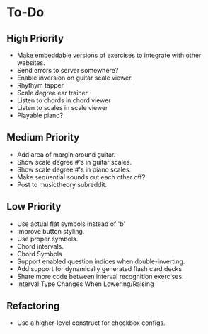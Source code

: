 # To-Do
## High Priority
* Make embeddable versions of exercises to integrate with other websites.
* Send errors to server somewhere?
* Enable inversion on guitar scale viewer.
* Rhythym tapper
* Scale degree ear trainer
* Listen to chords in chord viewer
* Listen to scales in scale viewer
* Playable piano?
## Medium Priority
* Add area of margin around guitar.
* Show scale degree #'s in guitar scales.
* Show scale degree #'s in piano scales.
* Make sequential sounds cut each other off?
* Post to musictheory subreddit.
## Low Priority
* Use actual flat symbols instead of 'b'
* Improve button styling.
* Use proper symbols.
* Chord intervals.
* Chord Symbols
* Support enabled question indices when double-inverting.
* Add support for dynamically generated flash card decks
* Share more code between interval recognition exercises.
* Interval Type Changes When Lowering/Raising
## Refactoring
* Use a higher-level construct for checkbox configs.